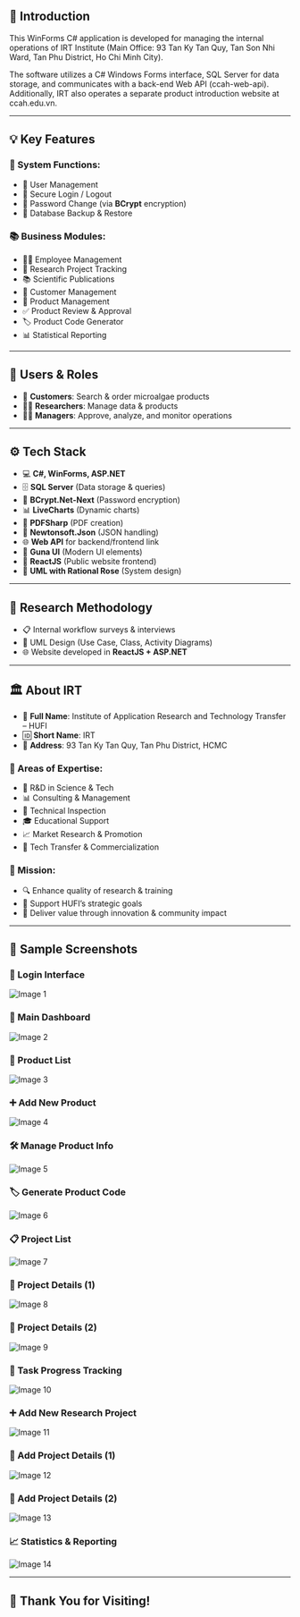 ## 🏢 Introduction

This WinForms C# application is developed for managing the internal operations of IRT Institute (Main Office: 93 Tan Ky Tan Quy, Tan Son Nhi Ward, Tan Phu District, Ho Chi Minh City).

The software utilizes a C# Windows Forms interface, SQL Server for data storage, and communicates with a back-end Web API (ccah-web-api). Additionally, IRT also operates a separate product introduction website at ccah.edu.vn.

---

## 💡 Key Features

### 🔐 System Functions:

* 👤 User Management
* 🔐 Secure Login / Logout
* 🔄 Password Change (via **BCrypt** encryption)
* 💾 Database Backup & Restore

### 📚 Business Modules:

* 👨‍💼 Employee Management
* 🧪 Research Project Tracking
* 📚 Scientific Publications
* 🧍 Customer Management
* 🧫 Product Management
* ✅ Product Review & Approval
* 🏷️ Product Code Generator
* 📊 Statistical Reporting

---

## 👥 Users & Roles

* 🛒 **Customers**: Search & order microalgae products
* 🧑‍🔬 **Researchers**: Manage data & products
* 👨‍💼 **Managers**: Approve, analyze, and monitor operations

---

## ⚙️ Tech Stack

* 💻 **C#, WinForms, ASP.NET**
* 🗄️ **SQL Server** (Data storage & queries)
* 🔐 **BCrypt.Net-Next** (Password encryption)
* 📊 **LiveCharts** (Dynamic charts)
* 📄 **PDFSharp** (PDF creation)
* 🧩 **Newtonsoft.Json** (JSON handling)
* 🌐 **Web API** for backend/frontend link
* 🎨 **Guna UI** (Modern UI elements)
* 🌿 **ReactJS** (Public website frontend)
* 🧠 **UML with Rational Rose** (System design)

---

## 🔬 Research Methodology

* 📋 Internal workflow surveys & interviews
* 📐 UML Design (Use Case, Class, Activity Diagrams)
* 🌐 Website developed in **ReactJS + ASP.NET**

---

## 🏛️ About IRT

* 🏢 **Full Name**: Institute of Application Research and Technology Transfer – HUFI
* 🆔 **Short Name**: IRT
* 📍 **Address**: 93 Tan Ky Tan Quy, Tan Phu District, HCMC

### 🔧 Areas of Expertise:

* 🔬 R\&D in Science & Tech
* 📊 Consulting & Management
* 🔎 Technical Inspection
* 🎓 Educational Support
* 📈 Market Research & Promotion
* 🔁 Tech Transfer & Commercialization

### 🧭 Mission:

* 🔍 Enhance quality of research & training
* 🎯 Support HUFI’s strategic goals
* 💼 Deliver value through innovation & community impact

---

## 📸 Sample Screenshots

### 🔐 Login Interface

![Image 1](https://drive.google.com/uc?export=view\&id=1TEbQCU7HMVYXgtYYEtjYR6UzNnX0Klg0)

### 🧭 Main Dashboard

![Image 2](https://drive.google.com/uc?export=view\&id=1wIg4cCQ6BvTGuWwuZIzci1zL-GbyGMbb)

### 🧾 Product List

![Image 3](https://drive.google.com/uc?export=view\&id=1VXj9wqA_QD8U4yt19x-LnqWE8xLtBduT)

### ➕ Add New Product

![Image 4](https://drive.google.com/uc?export=view\&id=1uNJNfdPVOtH6-m9lT3foib1ilXYYpbvN)

### 🛠️ Manage Product Info

![Image 5](https://drive.google.com/uc?export=view\&id=1nKZ4W2Y2Ts8wSsKSCYbMQnJRQpDyKtvP)

### 🏷️ Generate Product Code

![Image 6](https://drive.google.com/uc?export=view\&id=1tG4U-TWGLIoaqkR7e1sbmWUZsFGlAB3j)

### 📋 Project List

![Image 7](https://drive.google.com/uc?export=view\&id=1ReqHEnyGHvfgnmjD4m-_eympJs7L966s)

### 📁 Project Details (1)

![Image 8](https://drive.google.com/uc?export=view\&id=1HTfV0uq64BkLfZBVj-R3n-hh_ZapAkSL)

### 📁 Project Details (2)

![Image 9](https://drive.google.com/uc?export=view\&id=1g88uyEPRbYkStO_GV3DKQ8xZUEFOlc_G)

### 📆 Task Progress Tracking

![Image 10](https://drive.google.com/uc?export=view\&id=1qOgz6Y0QJ3qEw9UqGK603jRQkxWylXat)

### ➕ Add New Research Project

![Image 11](https://drive.google.com/uc?export=view\&id=152VsBN9KqAcSqL7cGtP2FaM7X3ilB-iZ)

### 🧾 Add Project Details (1)

![Image 12](https://drive.google.com/uc?export=view\&id=1BWXZINRkwgQwl9apRqV_XhEW_vX_CKwi)

### 🧾 Add Project Details (2)

![Image 13](https://drive.google.com/uc?export=view\&id=1eT_ZGps6V1fTr0EtQbly5ThIqoJPGgHn)

### 📈 Statistics & Reporting

![Image 14](https://drive.google.com/uc?export=view\&id=1CAq_kGhBqlR4NPGEkuEdJwzRJYThZge3)

---

## 🙏 Thank You for Visiting!
